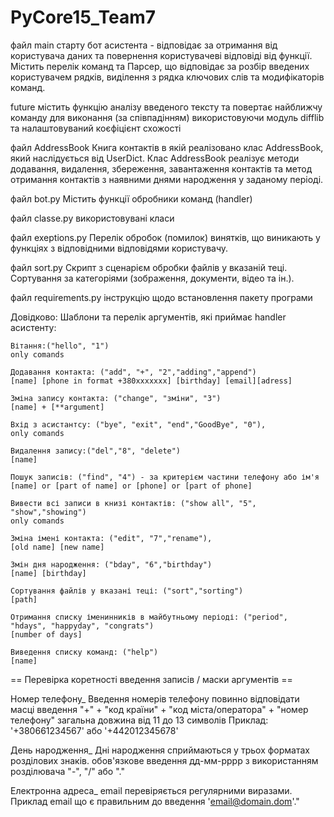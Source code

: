 # PyCore15_Team7

файл main
старту бот асистента - відповідає за отримання від користувача даних та повернення користувачеві відповіді від функції. Містить перелік команд та Парсер, що відповідає за розбір введених користувачем рядків, виділення з рядка ключових слів та модифікаторів команд.

future
містить функцію аналізу введеного тексту та повертає найближчу команду для виконання (за співпадінням) використовуючи модуль difflib та налаштовуваний коєфіцієнт схожості 

файл AddressBook
Книга контактів в якій реалізовано клас AddressBook, який наслідується від UserDict.
Клас AddressBook реалізує методи додавання, видалення, збереження, завантаження контактів та метод отримання контактів з наявними днями народження у заданому періоді.

файл bot.py
Містить функції обробники команд (handler)

файл classe.py
використовувані класи

файл exeptions.py
Перелік обробок (помилок) винятків, що виникають у функціях з відповідними відповідями користувачу.

файл sort.py
Скрипт з сценарієм обробки файлів у вказаній теці.
Сортування за категоріями (зображення, документи, відео та ін.).

файл requirements.py
інструкцію щодо встановлення пакету програми 


Довідково:
Шаблони та перелік аргументів, які приймає handler асистенту:

    Вітання:("hello", "1")
    only comands

    Додавання контакта: ("add", "+", "2","adding","append")
    [name] [phone in format +380xxxxxxx] [birthday] [email][adress] 
    
    Зміна запису контакта: ("change", "зміни", "3")
    [name] + [**argument]

    Вхід з асистантсу: ("bye", "exit", "end","GoodBye", "0"),
    only comands

    Видалення запису:("del","8", "delete")
    [name]

    Пошук записів: ("find", "4") - за критерієм частини телефону або ім'я
    [name] or [part of name] or [phone] or [part of phone]

    Вивести всі записи в книзі контактів: ("show all", "5", "show","showing")
    only comands

    Зміна імені контакта: ("edit", "7","rename"),
    [old name] [new name]

    Змін дня народження: ("bday", "6","birthday")
    [name] [birthday]

    Сортування файлів у вказані теці: ("sort","sorting")
    [path]

    Отримання списку іменинників в майбутньому періоді: ("period", "hdays", "happyday", "congrats")
    [number of days]

    Виведення списку команд: ("help")
    [name]
        


== Перевірка коретності введення записів / маски аргументів ==

Номер телефону_
Введення номерів телефону повинно відповідати масці введення 
"+" + "код країни" + "код міста/оператора" + "номер телефону"
загальна довжина від 11 до 13 символів
Приклад: '+380661234567' або '+442012345678'

День народження_
Дні народження сприймаються у трьох форматах розділових знаків.
обов'язкове введення дд-мм-рррр з використанням розділювача "-", "/" або "."

Електронна адреса_
email перевіряється регулярними виразами. Приклад email що є правильним до введення 'email@domain.dom'."